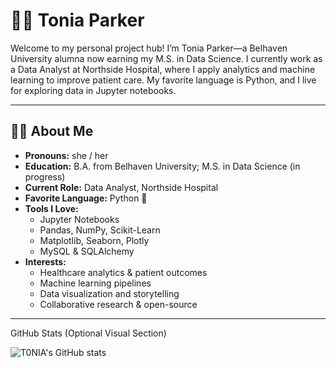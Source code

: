 # 👩‍💻 Tonia Parker

Welcome to my personal project hub! I’m Tonia Parker—a Belhaven University alumna now earning my M.S. in Data Science. I currently work as a Data Analyst at Northside Hospital, where I apply analytics and machine learning to improve patient care. My favorite language is Python, and I live for exploring data in Jupyter notebooks.

---

## 🙋‍♀️ About Me
- **Pronouns:** she / her  
- **Education:** B.A. from Belhaven University; M.S. in Data Science (in progress)  
- **Current Role:** Data Analyst, Northside Hospital  
- **Favorite Language:** Python 🐍  
- **Tools I Love:**  
  - Jupyter Notebooks  
  - Pandas, NumPy, Scikit-Learn  
  - Matplotlib, Seaborn, Plotly  
  - MySQL & SQLAlchemy  
- **Interests:**  
  - Healthcare analytics & patient outcomes  
  - Machine learning pipelines  
  - Data visualization and storytelling  
  - Collaborative research & open-source  
---
GitHub Stats (Optional Visual Section)

![T0NIA's GitHub stats](https://github-readme-stats.vercel.app/api?username=ParkerTonia&show_icons=true&hide=prs&count_private=true&theme=default)
